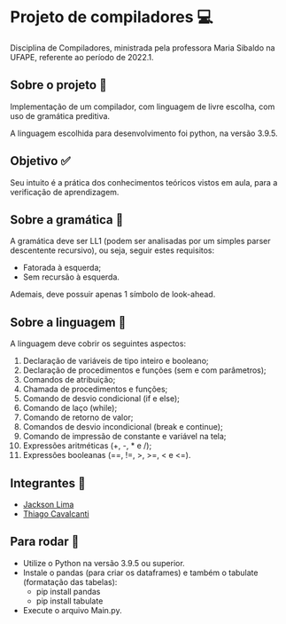 # Projeto de compiladores 💻
Disciplina de Compiladores, ministrada pela professora Maria Sibaldo na UFAPE, referente ao período de 2022.1. 

## Sobre o projeto 📑
Implementação de um compilador, com linguagem de livre escolha, com uso de gramática preditiva.

A linguagem escolhida para desenvolvimento foi python, na versão 3.9.5.

## Objetivo ✅
Seu intuito é a prática dos conhecimentos teóricos vistos em aula, para a verificação de aprendizagem.

## Sobre a gramática 📒
A gramática deve ser LL1 (podem ser analisadas por um simples parser descentente recursivo), ou seja, seguir estes requisitos:
+ Fatorada à esquerda;
+ Sem recursão à esquerda.

Ademais, deve possuir apenas 1 símbolo de look-ahead.

## Sobre a linguagem 📖
A linguagem deve cobrir os seguintes aspectos:
1. Declaração de variáveis de tipo inteiro e booleano;
2. Declaração de procedimentos e funções (sem e com parâmetros);
3. Comandos de atribuição;
4. Chamada de procedimentos e funções;
5. Comando de desvio condicional (if e else);
6. Comando de laço (while);
7. Comando de retorno de valor;
8. Comandos de desvio incondicional (break e continue);
9. Comando de impressão de constante e variável na tela;
10. Expressões aritméticas (+, -, * e /);
11. Expressões booleanas (==, !=, >, >=, < e <=).

## Integrantes 👦
+   [Jackson Lima](https://github.com/jacksonlmp)
+   [Thiago Cavalcanti](https://github.com/ThiagoCavalcantiSilva)

## Para rodar 🎡
+ Utilize o Python na versão 3.9.5 ou superior.
+ Instale o pandas (para criar os dataframes) e também o tabulate (formatação das tabelas):
    - pip install pandas
    - pip install tabulate
+ Execute o arquivo Main.py.